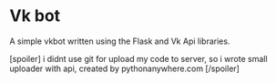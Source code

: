 # Vk bot

A simple vkbot written using the Flask and Vk Api libraries.

[spoiler] i didnt use git for upload my code to server, so i wrote small uploader with api, created by pythonanywhere.com [/spoiler]

